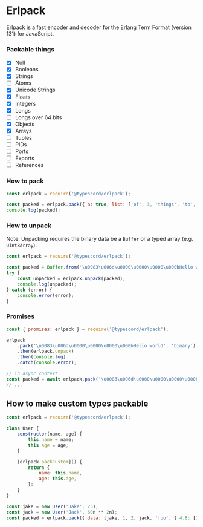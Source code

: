 # Erlpack

Erlpack is a fast encoder and decoder for the Erlang Term Format (version 131) for JavaScript.

### Packable things

- [x] Null
- [x] Booleans
- [x] Strings
- [ ] Atoms
- [x] Unicode Strings
- [x] Floats
- [x] Integers
- [x] Longs
- [ ] Longs over 64 bits
- [x] Objects
- [x] Arrays
- [ ] Tuples
- [ ] PIDs
- [ ] Ports
- [ ] Exports
- [ ] References

### How to pack

```js
const erlpack = require('@typescord/erlpack');

const packed = erlpack.pack({ a: true, list: ['of', 3, 'things', 'to', 'pack'] });
console.log(packed);
```

### How to unpack

Note: Unpacking requires the binary data be a `Buffer` or a typed array (e.g. `Uint8Array`).

```js
const erlpack = require('@typescord/erlpack');

const packed = Buffer.from('\u0083\u006d\u0000\u0000\u0000\u000bHello world', 'binary');
try {
	const unpacked = erlpack.unpack(packed);
	console.log(unpacked);
} catch (error) {
	console.error(error);
}
```

### Promises

```js
const { promises: erlpack } = require('@typescord/erlpack');

erlpack
	.pack('\u0083\u006d\u0000\u0000\u0000\u000bHello world', 'binary')
	.then(erlpack.unpack)
	.then(console.log)
	.catch(console.error);

// in async context
const packed = await erlpack.pack('\u0083\u006d\u0000\u0000\u0000\u000bHello world', 'binary');
// ...
```

## How to make custom types packable

```js
const erlpack = require('@typescord/erlpack');

class User {
	constructor(name, age) {
		this.name = name;
		this.age = age;
	}

	[erlpack.packCustom]() {
		return {
			name: this.name,
			age: this.age,
		};
	}
}

const jake = new User('Jake', 23);
const jack = new User('Jack', 60n ** 2n);
const packed = erlpack.pack({ data: [jake, 1, 2, jack, 'foo', { 4.8: [1n] }] });
```
